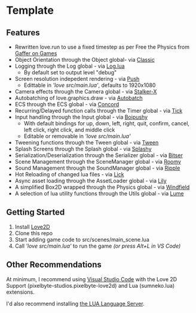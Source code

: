 # Template

## Features
* Rewritten love.run to use a fixed timestep as per Free the Physics from [Gaffer on Games](https://www.gafferongames.com/post/fix_your_timestep/) 
* Object Orientation through the Object global- via [Classic](https://github.com/BobG1983/classic)
* Logging through the Log global - via [Log.lua](https://github.com/BobG1983/log.lua)
  * By default set to output level "debug"
* Screen resolution indepedent rendering - via [Push](https://github.com/BobG1983/push)
  * Edittable in _'love src/main.lua'_, defaults to 1920x1080
* Camera effects through the Camera global - via [Stalker-X](https://github.com/BobG1983/STALKER-X)
* Autobatching of love.graphics.draw - via [Autobatch](https://github.com/BobG1983/autobatch)
* ECS through the ECS global - via [Concord](https://github.com/Tjakka5/Concord)
* Recurring/Delayed function calls through the Timer global - via [Tick](https://github.com/BobG1983/tick)
* Input handling through the Input global - via [Boipushy](https://github.com/BobG1983/boipushy)
  * With default bindings for up, down, left, right, quit, confirm, cancel, left click, right click, and middle click
  * Editable or removable in _'love src/main.lua'_
* Tweening functions through the Tween global - via [Tween](https://github.com/BobG1983/tween.lua)
* Splash Screens through the Splash global - via [Splashy](https://github.com/BobG1983/splashy)
* Serialization/Deserialization through the Serializer global - via [Bitser](https://github.com/gvx/bitser)
* Scene Management through the SceneManager global - via [Roomy](https://github.com/tesselode/roomy)
* Sound Management through the SoundManager global - via [Ripple](https://github.com/tesselode/ripple)
* Hot Reloading of changed lua files - via [Lick](https://github.com/usysrc/LICK)
* Async asset loading through the AssetLoader global - via [Lily](https://github.com/MikuAuahDark/lily)
* A simplified Box2D wrapped through the Physics global - via [Windfield](https://github.com/BobG1983/windfield)
* A selection of lua utility functions through the Utils global - via [Lume](https://github.com/rxi/lume)

## Getting Started
1. Install [Love2D](https://love2d.org/)
2. Clone this repo
3. Start adding game code to src/scenes/main_scene.lua
4. Call _'love src/main.lua'_ to run the game _(or press Alt+L in VS Code)_

## Other Recommendations

At minimum, I recommend using [Visual Studio Code](https://code.visualstudio.com/) with the Love 2D Support (pixelbyte-studios.pixelbyte-love2d) and Lua (sumneko.lua) extensions.  

I'd also recommend installing [the LUA Language Server](https://marketplace.visualstudio.com/items?itemName=sumneko.lua).